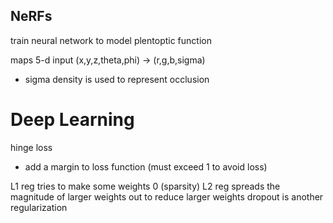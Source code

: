 ## NeRFs

train neural network to model plentoptic function

maps 5-d input (x,y,z,theta,phi) -> (r,g,b,sigma)
 - sigma density is used to represent occlusion


# Deep Learning

hinge loss
 - add a margin to loss function (must exceed 1 to avoid loss)

L1 reg tries to make some weights 0 (sparsity)
L2 reg spreads the magnitude of larger weights out to reduce larger weights
dropout is another regularization


